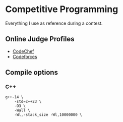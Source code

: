 # Competitive Programming

Everything I use as reference during a contest.

## Online Judge Profiles

- [CodeChef](https://www.codechef.com/users/gustavogardusi)
- [Codeforces](https://codeforces.com/profile/binaryLifter)

## Compile options

### C++

```shell
g++-14 \
    -std=c++23 \
    -O3 \
    -Wall \
    -Wl,-stack_size -Wl,10000000 \
```

